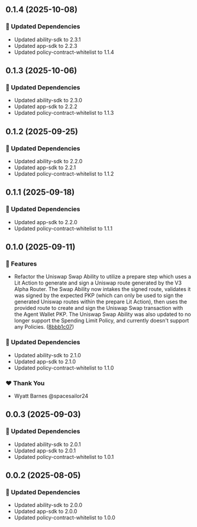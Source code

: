 ## 0.1.4 (2025-10-08)

### 🧱 Updated Dependencies

- Updated ability-sdk to 2.3.1
- Updated app-sdk to 2.2.3
- Updated policy-contract-whitelist to 1.1.4

## 0.1.3 (2025-10-06)

### 🧱 Updated Dependencies

- Updated ability-sdk to 2.3.0
- Updated app-sdk to 2.2.2
- Updated policy-contract-whitelist to 1.1.3

## 0.1.2 (2025-09-25)

### 🧱 Updated Dependencies

- Updated ability-sdk to 2.2.0
- Updated app-sdk to 2.2.1
- Updated policy-contract-whitelist to 1.1.2

## 0.1.1 (2025-09-18)

### 🧱 Updated Dependencies

- Updated app-sdk to 2.2.0
- Updated policy-contract-whitelist to 1.1.1

## 0.1.0 (2025-09-11)

### 🚀 Features

- Refactor the Uniswap Swap Ability to utilize a prepare step which uses a Lit Action to generate and sign a Uniswap route generated by the V3 Alpha Router. The Swap Ability now intakes the signed route, validates it was signed by the expected PKP (which can only be used to sign the generated Uniswap routes within the prepare Lit Action), then uses the provided route to create and sign the Uniswap Swap transaction with the Agent Wallet PKP. The Uniswap Swap Ability was also updated to no longer support the Spending Limit Policy, and currently doesn't support any Policies. ([8bbb1c07](https://github.com/LIT-Protocol/Vincent/commit/8bbb1c07))

### 🧱 Updated Dependencies

- Updated ability-sdk to 2.1.0
- Updated app-sdk to 2.1.0
- Updated policy-contract-whitelist to 1.1.0

### ❤️ Thank You

- Wyatt Barnes @spacesailor24

## 0.0.3 (2025-09-03)

### 🧱 Updated Dependencies

- Updated ability-sdk to 2.0.1
- Updated app-sdk to 2.0.1
- Updated policy-contract-whitelist to 1.0.1

## 0.0.2 (2025-08-05)

### 🧱 Updated Dependencies

- Updated ability-sdk to 2.0.0
- Updated app-sdk to 2.0.0
- Updated policy-contract-whitelist to 1.0.0
